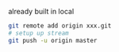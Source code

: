 already built in local

```bash
git remote add origin xxx.git
# setup up stream
git push -u origin master
```